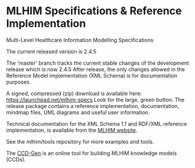 MLHIM Specifications & Reference Implementation
===============================================

Multi-Level Healthcare Information Modelling Specifications

The current released version is 2.4.5

The 'master' branch tracks the current stable changes of the development release which is now 2.4.5
After release, the only changes allowed in the Reference Model implementation (XML Schema) is for documentation purposes. 

A signed, compressed (zip) download is available here: https://launchpad.net/mlhim-specs Look for the large, green button. 
The release package contains a reference implementation, documentation, mindmap files, UML diagrams and useful user information. 

Technical documentation for the XML Schema 1.1 and RDF/XML reference implementation, is available from the
[MLHIM website](http://mlhim.org/documents.html).

See the mlhim/tools repository for more examples and tools. 

The [CCD-Gen](http://www.ccdgen.com) is an online tool for building MLHIM knowledge models (CCDs).


